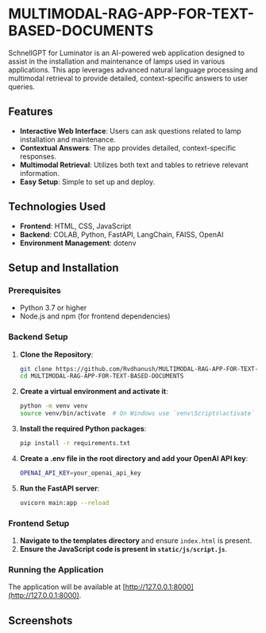 # MULTIMODAL-RAG-APP-FOR-TEXT-BASED-DOCUMENTS
SchnellGPT for Luminator is an AI-powered web application designed to assist in the installation and maintenance of lamps used in various applications. This app leverages advanced natural language processing and multimodal retrieval to provide detailed, context-specific answers to user queries.

## Features

- **Interactive Web Interface**: Users can ask questions related to lamp installation and maintenance.
- **Contextual Answers**: The app provides detailed, context-specific responses.
- **Multimodal Retrieval**: Utilizes both text and tables to retrieve relevant information.
- **Easy Setup**: Simple to set up and deploy.

## Technologies Used

- **Frontend**: HTML, CSS, JavaScript
- **Backend**: COLAB, Python, FastAPI, LangChain, FAISS, OpenAI
- **Environment Management**: dotenv

## Setup and Installation

### Prerequisites

- Python 3.7 or higher
- Node.js and npm (for frontend dependencies)

### Backend Setup

1. **Clone the Repository**:
    ```bash
    git clone https://github.com/Rvdhanush/MULTIMODAL-RAG-APP-FOR-TEXT-BASED-DOCUMENTS.git
    cd MULTIMODAL-RAG-APP-FOR-TEXT-BASED-DOCUMENTS
    ```

2. **Create a virtual environment and activate it**:
    ```bash
    python -m venv venv
    source venv/bin/activate  # On Windows use `venv\Scripts\activate`
    ```

3. **Install the required Python packages**:
    ```bash
    pip install -r requirements.txt
    ```

4. **Create a .env file in the root directory and add your OpenAI API key**:
    ```bash
    OPENAI_API_KEY=your_openai_api_key
    ```

5. **Run the FastAPI server**:
    ```bash
    uvicorn main:app --reload
    ```

### Frontend Setup

1. **Navigate to the templates directory** and ensure `index.html` is present.
2. **Ensure the JavaScript code is present in `static/js/script.js`**.

### Running the Application

The application will be available at [http://127.0.0.1:8000](http://127.0.0.1:8000).

## Screenshots




